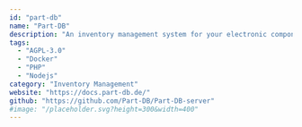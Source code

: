 ```yaml
---
id: "part-db"
name: "Part-DB"
description: "An inventory management system for your electronic components."
tags:
  - "AGPL-3.0"
  - "Docker"
  - "PHP"
  - "Nodejs"
category: "Inventory Management"
website: "https://docs.part-db.de/"
github: "https://github.com/Part-DB/Part-DB-server"
#image: "/placeholder.svg?height=300&width=400"
---
```


